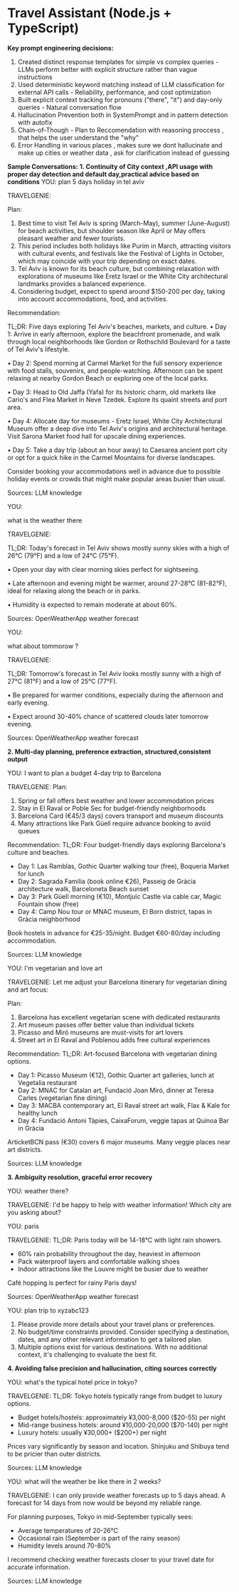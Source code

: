 # Travel Assistant (Node.js + TypeScript)
**Key prompt engineering decisions:**
1. Created distinct response templates for simple vs complex queries - LLMs perform better with explicit structure rather than vague instructions
2. Used deterministic keyword matching instead of LLM classification for external API calls - Reliability, performance, and cost optimization
3. Built explicit context tracking for pronouns ("there", "it") and day-only queries - Natural conversation flow
4. Hallucination Prevention both in SystemPrompt and in pattern detection with autofix
5. Chain-of-Though - Plan to Reccomendation with reasoning proccess , that helps the user understand the "why"
6. Error Handling in various places , makes sure we dont hallucinate and make up cities or weather data , ask for clarification instead of guessing


**Sample Conversations:**
**1. Continuity of City context ,API usage with proper day detection and default day,practical advice based on conditions**
YOU:
plan 5 days holiday in tel aviv

TRAVELGENIE:

Plan:
1. Best time to visit Tel Aviv is spring (March-May), summer (June-August) for beach activities, but shoulder season like April or May offers pleasant weather and fewer tourists.
2. This period includes both holidays like Purim in March, attracting visitors with cultural events, and festivals like the Festival of Lights in October, which may coincide with your trip depending on exact dates.
3. Tel Aviv is known for its beach culture, but combining relaxation with explorations of museums like Eretz Israel or the White City architectural landmarks provides a balanced experience.
4. Considering budget, expect to spend around $150-200 per day, taking into account accommodations, food, and activities.

Recommendation:

TL;DR: Five days exploring Tel Aviv's beaches, markets, and culture.
• Day 1: Arrive in early afternoon, explore the beachfront promenade, and walk through local neighborhoods like Gordon or Rothschild Boulevard for a taste of Tel Aviv's lifestyle.

• Day 2: Spend morning at Carmel Market for the full sensory experience with food stalls, souvenirs, and people-watching. Afternoon can be spent relaxing at nearby Gordon Beach or exploring one of the local parks.

• Day 3: Head to Old Jaffa (Yafa) for its historic charm, old markets like Cario's and Flea Market in Neve Tzedek. Explore its quaint streets and port area.

• Day 4: Allocate day for museums - Eretz Israel, White City Architectural Museum offer a deep dive into Tel Aviv's origins and architectural heritage. Visit Sarona Market food hall for upscale dining experiences.

• Day 5: Take a day trip (about an hour away) to Caesarea ancient port city or opt for a quick hike in the Carmel Mountains for diverse landscapes.

Consider booking your accommodations well in advance due to possible holiday events or crowds that might make popular areas busier than usual.

Sources: LLM knowledge

YOU:

what is the weather there

TRAVELGENIE:

TL;DR: Today's forecast in Tel Aviv shows mostly sunny skies with a high of 26°C (79°F) and a low of 24°C (75°F).

• Open your day with clear morning skies perfect for sightseeing.

• Late afternoon and evening might be warmer, around 27-28°C (81-82°F), ideal for relaxing along the beach or in parks.

• Humidity is expected to remain moderate at about 60%.

Sources: OpenWeatherApp weather forecast

YOU:

what about tommorow ?

TRAVELGENIE:

TL;DR: Tomorrow's forecast in Tel Aviv looks mostly sunny with a high of 27°C (81°F) and a low of 25°C (77°F).

• Be prepared for warmer conditions, especially during the afternoon and early evening.

• Expect around 30-40% chance of scattered clouds later tomorrow evening.

Sources: OpenWeatherApp weather forecast

**2. Multi-day planning, preference extraction, structured,consistent output**

YOU: I want to plan a budget 4-day trip to Barcelona

TRAVELGENIE:
Plan:
1. Spring or fall offers best weather and lower accommodation prices
2. Stay in El Raval or Poble Sec for budget-friendly neighborhoods
3. Barcelona Card (€45/3 days) covers transport and museum discounts
4. Many attractions like Park Güell require advance booking to avoid queues

Recommendation:
TL;DR: Four budget-friendly days exploring Barcelona's culture and beaches.
- Day 1: Las Ramblas, Gothic Quarter walking tour (free), Boqueria Market for lunch
- Day 2: Sagrada Familia (book online €26), Passeig de Gràcia architecture walk, Barceloneta Beach sunset
- Day 3: Park Güell morning (€10), Montjuïc Castle via cable car, Magic Fountain show (free)
- Day 4: Camp Nou tour or MNAC museum, El Born district, tapas in Gràcia neighborhood

Book hostels in advance for €25-35/night. Budget €60-80/day including accommodation.

Sources: LLM knowledge

YOU: I'm vegetarian and love art

TRAVELGENIE:
Let me adjust your Barcelona itinerary for vegetarian dining and art focus:

Plan:
1. Barcelona has excellent vegetarian scene with dedicated restaurants
2. Art museum passes offer better value than individual tickets
3. Picasso and Miró museums are must-visits for art lovers
4. Street art in El Raval and Poblenou adds free cultural experiences

Recommendation:
TL;DR: Art-focused Barcelona with vegetarian dining options.
- Day 1: Picasso Museum (€12), Gothic Quarter art galleries, lunch at Vegetalia restaurant
- Day 2: MNAC for Catalan art, Fundació Joan Miró, dinner at Teresa Carles (vegetarian fine dining)
- Day 3: MACBA contemporary art, El Raval street art walk, Flax & Kale for healthy lunch
- Day 4: Fundació Antoni Tàpies, CaixaForum, veggie tapas at Quinoa Bar in Gràcia

ArticketBCN pass (€30) covers 6 major museums. Many veggie places near art districts.

Sources: LLM knowledge

**3. Ambiguity resolution, graceful error recovery**

YOU: weather there?

TRAVELGENIE:
I'd be happy to help with weather information! Which city are you asking about?

YOU: paris

TRAVELGENIE:
TL;DR: Paris today will be 14-18°C with light rain showers.
- 60% rain probability throughout the day, heaviest in afternoon
- Pack waterproof layers and comfortable walking shoes
- Indoor attractions like the Louvre might be busier due to weather

Café hopping is perfect for rainy Paris days!

Sources: OpenWeatherApp weather forecast

YOU: plan trip to xyzabc123

1. Please provide more details about your travel plans or preferences.
2. No budget/time constraints provided. Consider specifying a destination, dates, and any other relevant information to get a tailored plan.
3. Multiple options exist for various destinations. With no additional context, it's challenging to evaluate the best fit.

**4. Avoiding false precision and hallucination, citing sources correctly**

YOU: what's the typical hotel price in tokyo?

TRAVELGENIE:
TL;DR: Tokyo hotels typically range from budget to luxury options.
- Budget hotels/hostels: approximately ¥3,000-8,000 ($20-55) per night
- Mid-range business hotels: around ¥10,000-20,000 ($70-140) per night
- Luxury hotels: usually ¥30,000+ ($200+) per night

Prices vary significantly by season and location. Shinjuku and Shibuya tend to be pricier than outer districts.

Sources: LLM knowledge

YOU: what will the weather be like there in 2 weeks?

TRAVELGENIE:
I can only provide weather forecasts up to 5 days ahead. A forecast for 14 days from now would be beyond my reliable range.

For planning purposes, Tokyo in mid-September typically sees:
- Average temperatures of 20-26°C
- Occasional rain (September is part of the rainy season)
- Humidity levels around 70-80%

I recommend checking weather forecasts closer to your travel date for accurate information.

Sources: LLM knowledge
